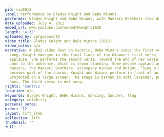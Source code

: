 ```yaml
---
pid: vid0013
label: Performance by Gladys Knight and BeBe Winans
performer: Gladys Knight and Bebe Winans, with Manzari Brothers (tap dancers)
date_uploaded: July 4, 2012
embed_url: www.youtube.com/embed/HweqkrvI6Z0
length: '4:35'
uploaded_by: Largo3point0
video_title: Gladys Knight and BeBe Winans (2012)
video_notes: n/a
narrative: A 2012 video duet on Centric, BeBe Winans sings the first verse of the
  song. Knight emerges in the final lines of the Winans's first verse, to audience
  applause. She performs the second verse. Toward the end of her verse, the camera
  pans to the audience, which is shown standing. Some people applaud and cheer. Tap
  dancers, the Manzari Brothers, accompany Winans and Knight. “Sing a song...,” repeated,
  becomes part of the chorus. Knight and Winans perform in front of an American flag
  projected on a large screen. The stage is bathed in soft lavender, purple, and green
  hues. The third verse is not sung.
rights: 'Centric '
location: n/a
keywords: Gladys Knight, BeBe Winans, dancing, dancers, flag
category: celebrity
personal_notes: 
order: '12'
layout: lift_item
collection: lift
thumbnail: ''
full: ''
---
```

